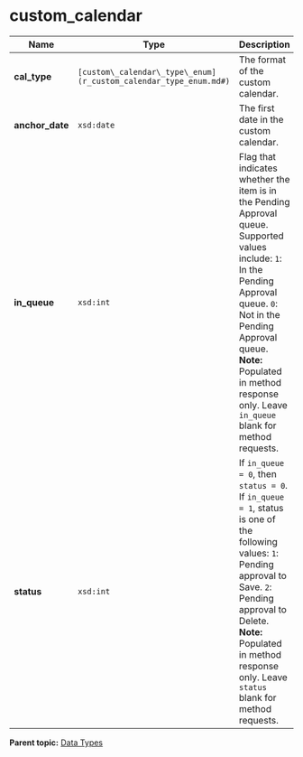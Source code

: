 # custom\_calendar

|Name|Type|Description|
|----|----|-----------|
|**cal\_type** |`[custom\_calendar\_type\_enum](r_custom_calendar_type_enum.md#)` | The format of the custom calendar. |
|**anchor\_date** |`xsd:date` | The first date in the custom calendar. |
|**in\_queue** |`xsd:int` | Flag that indicates whether the item is in the Pending Approval queue. Supported values include: `1`: In the Pending Approval queue. `0`: Not in the Pending Approval queue. **Note:** Populated in method response only. Leave `in_queue` blank for method requests. |
|**status** |`xsd:int` | If `in_queue = 0`, then `status = 0`. If `in_queue = 1`, status is one of the following values: `1`: Pending approval to Save. `2`: Pending approval to Delete. **Note:** Populated in method response only. Leave `status` blank for method requests. |

**Parent topic:** [Data Types](../data_types/c_datatypes.md)

